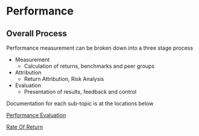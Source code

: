 # Performance

## Overall Process

Performance measurement can be broken down into a three stage process

 - Measurement
    - Calculation of returns, benchmarks and peer groups
 - Attribution
    - Return Attribution, Risk Analysis
 - Evaluation
    - Presentation of results, feedback and control


Documentation for each sub-topic is at the locations below

[Performance Evaluation](./cipm/performanceevaluation.md)

[Rate Of Return](./cipm/rateofreturnmeasurement.md)